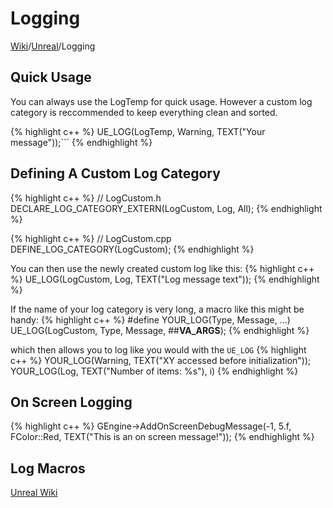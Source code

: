 # Logging
[Wiki](../index.md)/[Unreal](unreal.md)/Logging

## Quick Usage
You can always use the LogTemp for quick usage. However a custom log category is reccommended to keep everything clean and sorted.

{% highlight c++ %}
UE_LOG(LogTemp, Warning, TEXT("Your message"));```
{% endhighlight %}

## Defining A Custom Log Category

{% highlight c++ %}
// LogCustom.h
DECLARE_LOG_CATEGORY_EXTERN(LogCustom, Log, All);
{% endhighlight %}

{% highlight c++ %}
// LogCustom.cpp
DEFINE_LOG_CATEGORY(LogCustom);
{% endhighlight %}

You can then use the newly created custom log like this:
{% highlight c++ %}
UE_LOG(LogCustom, Log, TEXT("Log message text"));
{% endhighlight %}

If the name of your log category is very long, a macro like this might be handy:
{% highlight c++ %}
#define YOUR_LOG(Type, Message, ...) UE_LOG(LogCustom, Type, Message, ##__VA_ARGS__);
{% endhighlight %}

which then allows you to log like you would with the ```UE_LOG```
{% highlight c++ %}
YOUR_LOG(Warning, TEXT("XY accessed before initialization"));
YOUR_LOG(Log, TEXT("Number of items: %s"), i)
{% endhighlight %}

## On Screen Logging
{% highlight c++ %}
GEngine->AddOnScreenDebugMessage(-1, 5.f, FColor::Red, TEXT("This is an on screen message!"));
{% endhighlight %}

## Log Macros
[Unreal Wiki](https://wiki.unrealengine.com/Log_Macro_with_Netmode_and_Colour)
